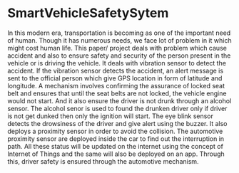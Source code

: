 # SmartVehicleSafetySytem
In this modern era, transportation is becoming as one of the important need of human. Though it has numerous needs, we face lot of problem in it which might cost human life. This paper/ project deals with problem which cause accident and also to ensure safety and security of the person present in the vehicle or is driving the vehicle. It deals with vibration sensor to detect the accident. If the vibration sensor detects the accident, an alert message is sent to the official person which give GPS location in form of latitude and longitude. A mechanism involves confirming the assurance of locked seat belt and ensures that until the seat belts are not locked, the vehicle engine would not start. And it also ensure the driver is not drunk through an alcohol sensor. The alcohol senor is used to found the drunken driver only if driver is not get dunked then only the ignition will start. The eye blink sensor detects the drowsiness of the driver and give alert using the buzzer. It also deploys a proximity sensor in order to avoid the collision. The automotive proximity sensor are deployed inside the car to find out the interruption in path. All these status will be updated on the internet using the concept of Internet of Things and the same will also be deployed on an app. Through this, driver safety is ensured through the automotive mechanism. 
